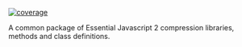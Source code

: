 [![coverage](http://ej2.syncfusion.com/badges/ej2-compression/coverage.svg)](http://ej2.syncfusion.com/badges/ej2-compression)

A common package of Essential Javascript 2 compression libraries, methods and class definitions.